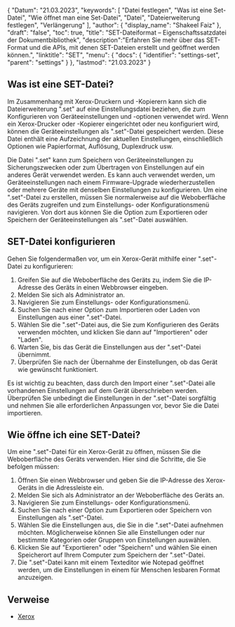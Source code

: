 {
"Datum": "21.03.2023",
  "keywords": [
"Datei festlegen",
"Was ist eine Set-Datei",
"Wie öffnet man eine Set-Datei",
"Datei",
"Dateierweiterung festlegen",
"Verlängerung"
],
  "author": {
"display_name": "Shakeel Faiz"
},
"draft": "false",
"toc": true,
"title": "SET-Dateiformat – Eigenschaftssatzdatei der Dokumentbibliothek",
  "description":"Erfahren Sie mehr über das SET-Format und die APIs, mit denen SET-Dateien erstellt und geöffnet werden können.",
"linktitle": "SET",
  "menu": {
    "docs": {
      "identifier": "settings-set",
"parent": "settings"
}
},
"lastmod": "21.03.2023"
}

## Was ist eine SET-Datei?

Im Zusammenhang mit Xerox-Druckern und -Kopierern kann sich die Dateierweiterung ".set" auf eine Einstellungsdatei beziehen, die zum Konfigurieren von Geräteeinstellungen und -optionen verwendet wird. Wenn ein Xerox-Drucker oder -Kopierer eingerichtet oder neu konfiguriert wird, können die Geräteeinstellungen als ".set"-Datei gespeichert werden. Diese Datei enthält eine Aufzeichnung der aktuellen Einstellungen, einschließlich Optionen wie Papierformat, Auflösung, Duplexdruck usw.

Die Datei ".set" kann zum Speichern von Geräteeinstellungen zu Sicherungszwecken oder zum Übertragen von Einstellungen auf ein anderes Gerät verwendet werden. Es kann auch verwendet werden, um Geräteeinstellungen nach einem Firmware-Upgrade wiederherzustellen oder mehrere Geräte mit denselben Einstellungen zu konfigurieren. Um eine ".set"-Datei zu erstellen, müssen Sie normalerweise auf die Weboberfläche des Geräts zugreifen und zum Einstellungs- oder Konfigurationsmenü navigieren. Von dort aus können Sie die Option zum Exportieren oder Speichern der Geräteeinstellungen als ".set"-Datei auswählen.

## SET-Datei konfigurieren

Gehen Sie folgendermaßen vor, um ein Xerox-Gerät mithilfe einer ".set"-Datei zu konfigurieren:

1. Greifen Sie auf die Weboberfläche des Geräts zu, indem Sie die IP-Adresse des Geräts in einen Webbrowser eingeben.
2. Melden Sie sich als Administrator an.
3. Navigieren Sie zum Einstellungs- oder Konfigurationsmenü.
4. Suchen Sie nach einer Option zum Importieren oder Laden von Einstellungen aus einer ".set"-Datei.
5. Wählen Sie die ".set"-Datei aus, die Sie zum Konfigurieren des Geräts verwenden möchten, und klicken Sie dann auf "Importieren" oder "Laden".
6. Warten Sie, bis das Gerät die Einstellungen aus der ".set"-Datei übernimmt.
7. Überprüfen Sie nach der Übernahme der Einstellungen, ob das Gerät wie gewünscht funktioniert.

Es ist wichtig zu beachten, dass durch den Import einer ".set"-Datei alle vorhandenen Einstellungen auf dem Gerät überschrieben werden. Überprüfen Sie unbedingt die Einstellungen in der ".set"-Datei sorgfältig und nehmen Sie alle erforderlichen Anpassungen vor, bevor Sie die Datei importieren.

## Wie öffne ich eine SET-Datei?

Um eine ".set"-Datei für ein Xerox-Gerät zu öffnen, müssen Sie die Weboberfläche des Geräts verwenden. Hier sind die Schritte, die Sie befolgen müssen:

1. Öffnen Sie einen Webbrowser und geben Sie die IP-Adresse des Xerox-Geräts in die Adressleiste ein.
2. Melden Sie sich als Administrator an der Weboberfläche des Geräts an.
3. Navigieren Sie zum Einstellungs- oder Konfigurationsmenü.
4. Suchen Sie nach einer Option zum Exportieren oder Speichern von Einstellungen als ".set"-Datei.
5. Wählen Sie die Einstellungen aus, die Sie in die ".set"-Datei aufnehmen möchten. Möglicherweise können Sie alle Einstellungen oder nur bestimmte Kategorien oder Gruppen von Einstellungen auswählen.
6. Klicken Sie auf "Exportieren" oder "Speichern" und wählen Sie einen Speicherort auf Ihrem Computer zum Speichern der ".set"-Datei.
7. Die ".set"-Datei kann mit einem Texteditor wie Notepad geöffnet werden, um die Einstellungen in einem für Menschen lesbaren Format anzuzeigen.

## Verweise
* [Xerox](https://en.wikipedia.org/wiki/Xerox)

